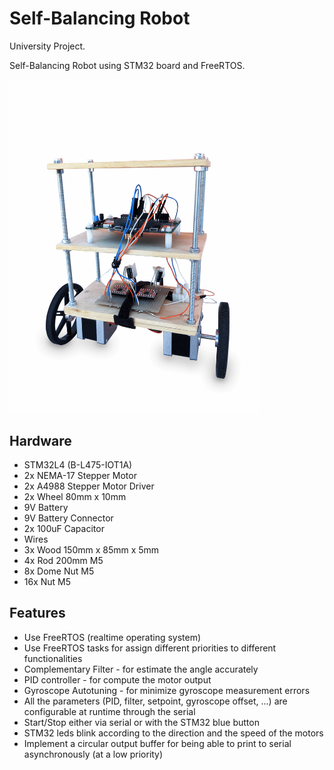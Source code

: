 # Self-Balancing Robot 

University Project.

Self-Balancing Robot using STM32 board and FreeRTOS.


<img src="self-balancing-robot.png" alt="drawing" width="400"/>

## Hardware
- STM32L4 (B-L475-IOT1A)
- 2x NEMA-17 Stepper Motor
- 2x A4988 Stepper Motor Driver
- 2x Wheel 80mm x 10mm
- 9V Battery
- 9V Battery Connector
- 2x 100uF Capacitor
- Wires
- 3x Wood 150mm x 85mm x 5mm
- 4x Rod 200mm M5
- 8x Dome Nut M5
- 16x Nut M5

## Features
- Use FreeRTOS (realtime operating system)
- Use FreeRTOS tasks for assign different priorities to different functionalities
- Complementary Filter - for estimate the angle accurately
- PID controller - for compute the motor output
- Gyroscope Autotuning - for minimize gyroscope measurement errors
- All the parameters (PID, filter, setpoint, gyroscope offset, ...) are configurable at runtime through the serial
- Start/Stop either via serial or with the STM32 blue button
- STM32 leds blink according to the direction and the speed of the motors
- Implement a circular output buffer for being able to print to serial asynchronously (at a low priority)